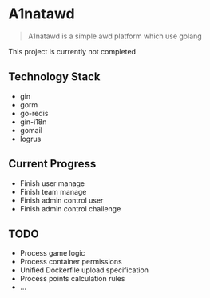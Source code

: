 # A1natawd

> A1natawd is a simple awd platform which use golang

This project is currently not completed

## Technology Stack

- gin
- gorm
- go-redis
- gin-i18n
- gomail
- logrus

## Current Progress

- Finish user manage
- Finish team manage
- Finish admin control user
- Finish admin control challenge

## TODO

- Process game logic
- Process container permissions
- Unified Dockerfile upload specification
- Process points calculation rules
- ...